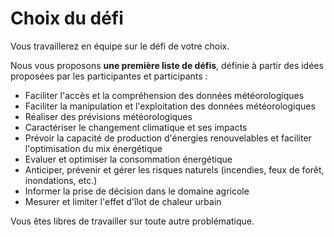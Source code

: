 # Choix du défi

Vous travaillerez en équipe sur le défi de votre choix.

Nous vous proposons **une première liste de défis**, définie à partir des idées proposées par les participantes et participants :&#x20;

* Faciliter l'accès et la compréhension des données météorologiques
* Faciliter la manipulation et l'exploitation des données météorologiques
* Réaliser des prévisions météorologiques
* Caractériser le changement climatique et ses impacts
* Prévoir la capacité de production d'énergies renouvelables et faciliter l'optimisation du mix énergétique
* Evaluer et optimiser la consommation énergétique
* Anticiper, prévenir et gérer les risques naturels (incendies, feux de forêt, inondations, etc.)
* Informer la prise de décision dans le domaine agricole
* Mesurer et limiter l'effet d'îlot de chaleur urbain

Vous êtes libres de travailler sur toute autre problématique.
